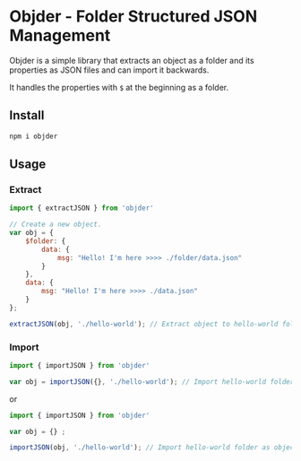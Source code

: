 # Objder - Folder Structured JSON Management

Objder is a simple library that extracts an object as a folder and its properties as JSON files and can import it backwards.

It handles the properties with `$` at the beginning as a folder.

## Install

```bash 
npm i objder
```

## Usage

### Extract

```js
import { extractJSON } from 'objder'

// Create a new object.
var obj = {
    $folder: {
        data: {
            msg: "Hello! I'm here >>>> ./folder/data.json"
        }
    },
    data: {
        msg: "Hello! I'm here >>>> ./data.json"
    }
};

extractJSON(obj, './hello-world'); // Extract object to hello-world folder.
```

### Import

```js
import { importJSON } from 'objder'

var obj = importJSON({}, './hello-world'); // Import hello-world folder as object.
```

or

```js
import { importJSON } from 'objder'

var obj = {} ;

importJSON(obj, './hello-world'); // Import hello-world folder as object.
```
